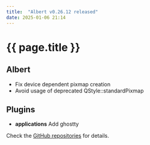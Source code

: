 ```yaml
---
title:  "Albert v0.26.12 released"
date: 2025-01-06 21:14
---
```


# {{ page.title }}

## Albert

- Fix device dependent pixmap creation
- Avoid usage of deprecated QStyle::standardPixmap

## Plugins

- **applications** Add ghostty

Check the [GitHub repositories](https://github.com/albertlauncher/albert/commits/v0.26.12) for details.
